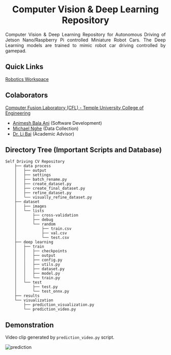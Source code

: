 
<p align="center">
  <h1 align="center">Computer Vision & Deep Learning Repository</h1>
</p>

<p align="justify">
Computer Vision & Deep Learning Repository for Autonomous Driving of Jetson Nano/Raspberry Pi controlled Miniature Robot Cars. The Deep Learning models are trained to mimic robot car driving controlled by gamepad.
</p>


## Quick Links
[Robotics Workspace](https://github.com/ANI717/ANI717_Robotics)<br/>


## Colaborators
[Computer Fusion Laboratory (CFL) - Temple University College of Engineering](https://sites.temple.edu/cflab/people/)
* [Animesh Bala Ani](https://www.linkedin.com/in/ani717/) (Software Development)<br/>
* [Michael Nghe](https://sites.temple.edu/cflab/people/) (Data Collection)<br/>
* [Dr. Li Bai](https://engineering.temple.edu/about/faculty-staff/li-bai-lbai) (Academic Advisor)<br/>


## Directory Tree (Important Scripts and Database)
```
Self Driving CV Repository
    ├── data process
    │   ├── output
    │   ├── settings
    │   ├── batch_rename.py
    │   ├── create_dataset.py
    │   ├── create_final_dataset.py
    │   ├── refine_dataset.py
    │   └── visually_refine_dataset.py
    ├── dataset
    │   ├── images
    │   └── lists
    │       ├── cross-validation
    │       ├── debug
    │       └── random
    │           ├── train.csv
    │           ├── val.csv
    │           └── test.csv
    ├── deep learning
    │   ├── train
    │   │   ├── checkpoints
    │   │   ├── output
    │   │   ├── config.py
    │   │   ├── utils.py
    │   │   ├── dataset.py
    │   │   ├── model.py
    │   │   └── train.py
    │   └── test
    │       ├── test.py
    │       └── test_onnx.py
    ├── results
    └── visualization
        ├── prediction_visualization.py
        └── prediction_video.py
```


## Demonstration
Video clip generated by `prediction_video.py` script.<br/>

<img src="https://github.com/ANI717/ani717_gif_repository/blob/main/temple-race-car-deeplearning/prediction-1.gif" alt="prediction" class="inline"/><br/>
